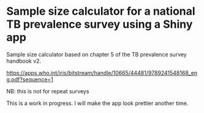 # Sample size calculator for a national TB prevalence survey using a Shiny app

Sample size calculator based on chapter 5 of the TB prevalence survey handbook v2.

https://apps.who.int/iris/bitstream/handle/10665/44481/9789241548168_eng.pdf?sequence=1

NB: this is not for repeat surveys

This is a work in progress. I will make the app look prettier another time.
